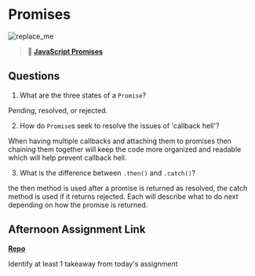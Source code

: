 # Promises

![replace_me](https://codeworks.blob.core.windows.net/public/assets/img/illustrations/placeholder.svg)

> **📖 [JavaScript Promises](https://codeworksacademy.com/fs-student-guide/resources/wk4/02-Promises)**

## Questions

1. What are the three states of a `Promise`?

Pending, resolved, or rejected.

2. How do `Promise`s seek to resolve the issues of 'callback hell'?

When having multiple callbacks and attaching them to promises then chaining them together will keep the code more organized and readable which will help prevent callback hell.

3. What is the difference between `.then()` and `.catch()`?

the then method is used after a promise is returned as resolved, the catch method is used if it returns rejected.  Each will describe what to do next depending on how the promise is returned.

## Afternoon Assignment Link

**[Repo](https://github.com/iangrell/<ASSIGNMENT_REPO>)**

Identify at least 1 takeaway from today's assignment
